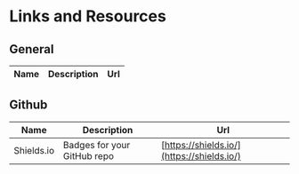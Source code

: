 # Links and Resources

## General

| Name | Description | Url |
| ---- | ----------- | --- |

## Github

| Name       | Description                 | Url                                        |
| ---------- | --------------------------- | ------------------------------------------ |
| Shields.io | Badges for your GitHub repo | [https://shields.io/](https://shields.io/) |
